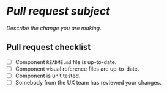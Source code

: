# *Pull request subject*

*Describe the change you are making.*

## Pull request checklist

* [ ] Component `README.md` file is up-to-date.
* [ ] Component visual reference files are up-to-date.
* [ ] Component is unit tested.
* [ ] Somebody from the UX team has reviewed your changes.
